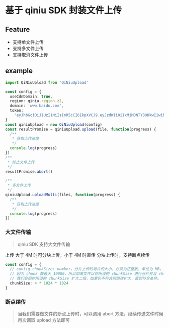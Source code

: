 # 基于 qiniu SDK 封装文件上传

## Feature

- 支持单文件上传
- 支持多文件上传
- 支持取消文件上传

## example

```ts
import QiNiuUpload from 'QiNiuUpload'

const config = {
  useCdnDomain: true,
  region: qiniu.region.z2,
  domain: 'www.baidu.com',
  token:
    'eyJhbGciOiJIUzI1NiIsInR5cCI6IkpXVCJ9.eyJzdWIiOiIxMjM0NTY3ODkwIiwibmFtZSI6IkpvaG4gRG9lIiwiaWF0IjoxNTE2MjM5MDIyfQ.SflKxwRJSMeKKF2QT4fwpMeJf36POk6yJV_adQssw5c'
}
const qiniuUpload = new QiNiuUpload(config)
const resultPromise = qiniuUpload.upload(file, function(progress) {
  /**
   * 获取上传进度
   */
  console.log(progress)
})
/**
 * 终止文件上传
 */
resultPromise.abort()

/**
 * 多文件上传
 */
qiniuUpload.uploadMulti(files, function(progress) {
  /**
   * 获取上传进度
   */
  console.log(progress)
})
```

### 大文件传输

> qiniu SDK 支持大文件传输

上传
大于 4M 时可分块上传，小于 4M 时直传
分块上传时，支持断点续传

```ts
const config = {
  // config.chunkSize: number，分片上传时每片的大小，必须为正整数，单位为 MB，且最大不能超过 1024，默认值 4。
  // 因为 chunk 数最大 10000，所以如果文件以你所设的 chunkSize 进行分片并且 chunk 数超过 10000，
  // 我们会把你所设的 chunkSize 扩大二倍，如果仍不符合则继续扩大，直到符合条件。
  chunkSize: 4 * 1024 * 1024
}
```

### 断点续传

> 当我们需要做文件的断点上传时，可以调用 abort 方法，继续传送文件时候再次调取 upload 方法即可
